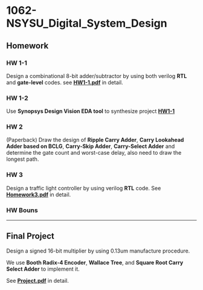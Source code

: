 # 1062-NSYSU_Digital_System_Design
## Homework
### HW 1-1
Design a combinational 8-bit adder/subtractor by using both verilog **RTL** and **gate-level** codes. see [**HW1-1.pdf**](https://github.com/lee850220/1062-NSYSU_Digital_System_Design/blob/master/HW1-1/HW1-1.pdf) in detail.

### HW 1-2
Use **Synopsys Design Vision EDA tool** to synthesize project [**HW1-1**](https://github.com/lee850220/1062-NSYSU_Digital_System_Design/tree/master/HW1-1)

### HW 2
(Paperback) Draw the design of **Ripple Carry Adder**, **Carry Lookahead Adder based on BCLG**, **Carry-Skip Adder**, **Carry-Select Adder** and determine the gate count and worst-case delay, also need to draw the longest path.

### HW 3
Design a traffic light controller by using verilog **RTL** code. See [**Homework3.pdf**](https://github.com/lee850220/1062-NSYSU_Digital_System_Design/blob/master/HW3/Homework3.pdf) in detail.

### HW Bouns
---

## Final Project
Design a signed 16-bit multiplier by using 0.13um manufacture procedure.

We use **Booth Radix-4 Encoder**, **Wallace Tree**, and **Square Root Carry Select Adder** to implement it.

See [**Project.pdf**](https://github.com/lee850220/1062-NSYSU_Digital_System_Design/blob/master/Project/Project.pdf) in detail.